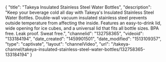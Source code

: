 {
    "title": "Takeya Insulated Stainless Steel Water Bottles",
    "description": "Keep your beverage cold all day with Takeya's Insulated Stainless Steel Water Bottles. Double-wall vacuum insulated stainless steel prevents outside temperature from affecting the inside. Features an easy-to-drink lid, wide opening for ice cubes, and a universal lid that fits all bottle sizes. BPA free. Leak proof. Sweat free.",
    "channelid": "132758365",
    "videoid": "133184194",
    "date_created": "1459901501",
    "date_modified": "1513109357",
    "type": "captivate",
    "layout": "channelVideo",
    "url": "\/takeya-channel\/takeya-insulated-stainless-steel-water-bottles\/132758365-133184194"
}
